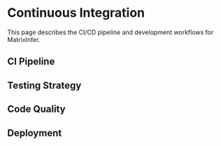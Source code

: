 # Continuous Integration

This page describes the CI/CD pipeline and development workflows for MatrixInfer.

## CI Pipeline

<!-- Add CI pipeline details here -->

## Testing Strategy

<!-- Add testing strategy here -->

## Code Quality

<!-- Add code quality checks here -->

## Deployment

<!-- Add deployment process here -->